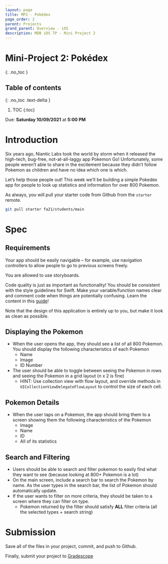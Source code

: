 ```yaml
---
layout: page
title: MP2 - Pokédex
page_order: 2
parent: Projects
grand_parent: Overview - iOS
description: MDB iOS TP - Mini Project 2
---
```


# Mini-Project 2: Pokédex
{: .no_toc }

## Table of contents
{: .no_toc .text-delta }

1. TOC
{:toc}

Due: **Saturday 10/09/2021** at **5:00 PM**

# Introduction
Six years ago, Niantic Labs took the world by storm when it released the high-tech, bug-free, not-at-all-laggy app Pokemon Go! Unfortunately, some people weren’t able to share in the excitement because they didn’t follow Pokemon as children and have no idea which one is which.

Let’s help those people out! This week we’ll be building a simple Pokedex app for people to look up statistics and information for over 800 Pokemon.

As always, you will pull your starter code from Github from the `starter` remote.

```bash
git pull starter fa21/students/main
```

# Spec

## Requirements

Your app should be easily navigable – for example, use navigation controllers to allow people to go to previous screens freely.

You are allowed to use storyboards.

Code quality is just as important as functionality! You should be consistent with the style guidelines for Swift.  Make your variable/function names clear and comment code when things are potentially confusing. Learn the content in this [guide](https://github.com/raywenderlich/swift-style-guide)!

Note that the design of this application is entirely up to you, but make it look as clean as possible.

## Displaying the Pokemon
- When the user opens the app, they should see a list of all 800 Pokemon. You should display the following characteristics of each Pokemon
    - Name
    - Image
    - ID Number
- The user should be able to toggle between seeing the Pokemon in rows and seeing the Pokemon in a grid layout (n x 2 is fine)
    - HINT: Use collection view with flow layout, and override methods in `UICollectionViewDelegateFlowLayout` to control the size of each cell.

## Pokemon Details
- When the user taps on a Pokemon, the app should bring them to a screen showing them the following characteristics of the Pokemon
    - Image
    - Name
    - ID
    - All of its statistics

## Search and Filtering
- Users should be able to search and filter pokemon to easily find what they want to see (because looking at 800+ Pokemon is a lot)
- On the main screen, include a search bar to search the Pokemon by name. As the user types in the search bar, the list of Pokemon should automatically update.
- If the user wants to filter on more criteria, they should be taken to a screen where they can filter on type.
    - Pokemon returned by the filter should satisfy **ALL** filter criteria (all the selected types + search string)

# Submission

Save all of the files in your project, commit, and push to Github.

Finally, submit your project to [Gradescope](https://www.gradescope.com)